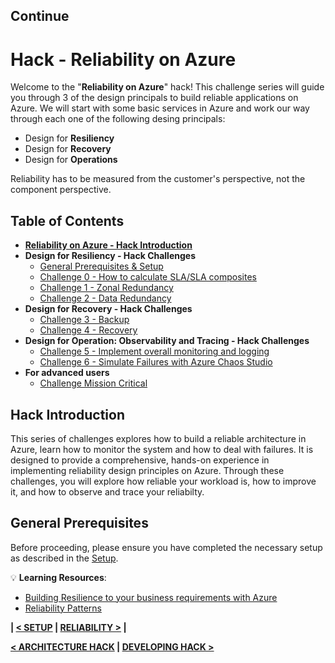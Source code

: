 ## Continue
# Hack - Reliability on Azure

Welcome to the "**Reliability on Azure**" hack! 
This challenge series will guide you through 3 of the design principals to build reliable applications on Azure. We will start with some basic services in Azure and work our way through each one of the following desing principals:
- Design for **Resiliency**
- Design for **Recovery**
- Design for **Operations**

Reliability has to be measured from the customer's perspective, not the component perspective.

## Table of Contents
- [**Reliability on Azure - Hack Introduction**](#hack-introduction)
- **Design for Resiliency - Hack Challenges**
  - [General Prerequisites & Setup](../1-SETUP/README.md)
  - [Challenge 0 - How to calculate SLA/SLA composites](chapter-0/README.md)
  - [Challenge 1 - Zonal Redundancy](chapter-1/README.md)
  - [Challenge 2 - Data Redundancy](chapter-2/README.md)
- **Design for Recovery - Hack Challenges**
  - [Challenge 3 - Backup](chapter-3/README.md)
  - [Challenge 4 - Recovery](chapter-4/README.md)
- **Design for Operation: Observability and Tracing - Hack Challenges**
  - [Challenge 5 - Implement overall monitoring and logging](chapter-5/README.md)
  - [Challenge 6 - Simulate Failures with Azure Chaos Studio](chapter-6/README.md)
- **For advanced users**
  - [Challenge Mission Critical](chapter-advanced/README.md)


## Hack Introduction

This series of challenges explores how to build a reliable architecture in Azure, learn how to monitor the system and how to deal with failures. It is designed to provide a comprehensive, hands-on experience in implementing reliability design principles on Azure. Through these challenges, you will explore how reliable your workload is, how to improve it, and how to observe and trace your reliabilty.

## General Prerequisites

Before proceeding, please ensure you have completed the necessary setup as described in the [Setup](../1-SETUP/README.md).


💡 **Learning Resources**: 
- [Building Resilience to your business requirements with Azure](https://azure.microsoft.com/en-us/blog/building-resilience-to-your-business-requirements-with-azure/)
- [Reliability Patterns](https://learn.microsoft.com/en-us/azure/well-architected/reliability/design-patterns)


**| [< SETUP](../1-SETUP/README.md) | [RELIABILITY >](../3-RELIABILITY/README.md) |**


**[< ARCHITECTURE HACK](../2-ARCHITECTURE/README.md) | [DEVELOPING HACK >](../4-DEVELOPING/README.md)**